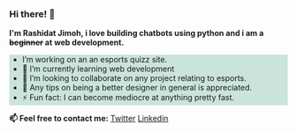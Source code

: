 ### Hi there! 👋
<b>I'm Rashidat Jimoh, i love building chatbots using python and i am a <strike>beginner</strike> at web development.</b>

<ul style="background-color:#cae4db;">
  <li> I’m  working on an an esports quizz site.</li>
  <li>🌱 I’m currently learning web development</li>
  <li> 👯 I’m looking to collaborate on any project relating to esports.</li>
  <li> 🤔 Any tips on being a better designer in general is appreciated.</li>
  <li>⚡ Fun fact: I can become mediocre at anything pretty fast.</li>
  </ul>
<b>📫 Feel free to contact me:</b>
<a href="https://twitter.com/Rashidat_J" target="_blank">Twitter</a>
<a href="https://www.linkedin.com/in/rashidatjimoh/" target="_blank">Linkedin</a>



